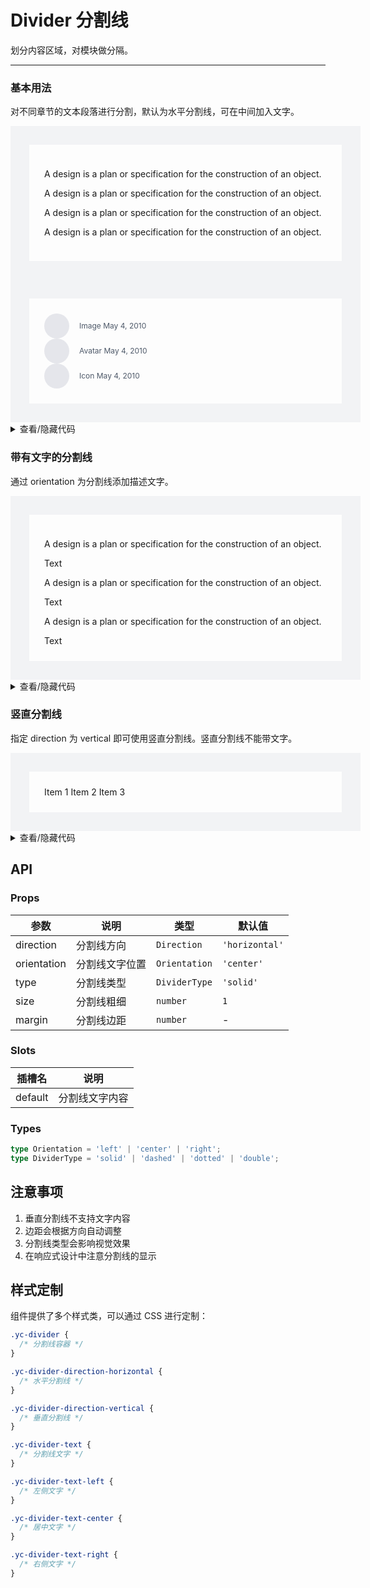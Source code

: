 # Divider 分割线

划分内容区域，对模块做分隔。

---

### 基本用法

对不同章节的文本段落进行分割，默认为水平分割线，可在中间加入文字。

<div class="cell-demo">
  <div class="divider-demo">
    <p>A design is a plan or specification for the construction of an object.</p>
    <yc-divider />
    <p>A design is a plan or specification for the construction of an object.</p>
    <yc-divider dashed />
    <p>A design is a plan or specification for the construction of an object.</p>
    <yc-divider :size="2" style="border-bottom-style: dotted" />
    <p>A design is a plan or specification for the construction of an object.</p>
  </div>
  <div class="divider-demo" style="marginTop: 48px">
    <div class="flex-box">
      <span class="avatar"><IconImage style="width:16px;height:16px;"/></span>
      <div class="content">
        <yc-typography-title :heading="6">Image</yc-typography-title>
        May 4, 2010
      </div>
    </div>
    <yc-divider class="half-divider" />
    <div class="flex-box">
      <span class="avatar"><IconUser style="width:16px;height:16px;"/></span>
      <div class="content">
        <yc-typography-title :heading="6">Avatar</yc-typography-title>
        May 4, 2010
      </div>
    </div>
    <yc-divider class="half-divider" />
    <div class="flex-box">
      <span class="avatar"><IconPen style="width:16px;height:16px;" /></span>
      <div class="content">
        <yc-typography-title :heading="6">Icon</yc-typography-title>
        May 4, 2010
      </div>
    </div>
  </div>
</div>

<style scoped>
.divider-demo {
  box-sizing: border-box;
  width: 560px;
  padding: 24px;
  border: 30px solid rgb(242, 243, 245);
}
.half-divider {
  left: 55px;
  width: calc(100% - 55px);
  min-width: auto;
  margin: 16px 0;
}
.flex-box {
  display: flex;
  align-items: center;
  justify-content: center;
}
.flex-box .avatar {
  display: flex;
  align-items: center;
  justify-content: center;
  width: 40px;
  height: 40px;
  margin-right: 16px;
  color: rgb(78, 89, 105);
  font-size: 16px;
  background-color: rgb(229, 230, 235);
  border-radius: 50%;
}
.flex-box .content {
  flex: 1;
  color: rgb(78, 89, 105);
  font-size: 12px;
  line-height: 20px;
}
</style>

<details>
<summary>查看/隐藏代码</summary>

```vue
<template>
  <div class="cell-demo">
    <div class="divider-demo">
      <p>
        A design is a plan or specification for the construction of an object.
      </p>
      <yc-divider />
      <p>
        A design is a plan or specification for the construction of an object.
      </p>
      <yc-divider dashed />
      <p>
        A design is a plan or specification for the construction of an object.
      </p>
      <yc-divider
        :size="2"
        style="border-bottom-style: dotted" />
      <p>
        A design is a plan or specification for the construction of an object.
      </p>
    </div>
    <div
      class="divider-demo"
      style="marginTop: 48px">
      <div class="flex-box">
        <span class="avatar"
          ><IconImage style="width:16px;height:16px;"
        /></span>
        <div class="content">
          <yc-typography-title :heading="6">Image</yc-typography-title>
          May 4, 2010
        </div>
      </div>
      <yc-divider class="half-divider" />
      <div class="flex-box">
        <span class="avatar"><IconUser style="width:16px;height:16px;" /></span>
        <div class="content">
          <yc-typography-title :heading="6">Avatar</yc-typography-title>
          May 4, 2010
        </div>
      </div>
      <yc-divider class="half-divider" />
      <div class="flex-box">
        <span class="avatar"><IconPen style="width:16px;height:16px;" /></span>
        <div class="content">
          <yc-typography-title :heading="6">Icon</yc-typography-title>
          May 4, 2010
        </div>
      </div>
    </div>
  </div>
</template>

<style scoped>
.divider-demo {
  box-sizing: border-box;
  width: 560px;
  padding: 24px;
  border: 30px solid rgb(242, 243, 245);
}
.half-divider {
  left: 55px;
  width: calc(100% - 55px);
  min-width: auto;
  margin: 16px 0;
}
.flex-box {
  display: flex;
  align-items: center;
  justify-content: center;
}
.flex-box .avatar {
  display: flex;
  align-items: center;
  justify-content: center;
  width: 40px;
  height: 40px;
  margin-right: 16px;
  color: rgb(78, 89, 105);
  font-size: 16px;
  background-color: rgb(229, 230, 235);
  border-radius: 50%;
}
.flex-box .content {
  flex: 1;
  color: rgb(78, 89, 105);
  font-size: 12px;
  line-height: 20px;
}
</style>
```

</details>

### 带有文字的分割线

通过 <yc-tag>orientation</yc-tag> 为分割线添加描述文字。

<div class="cell-demo">
  <div class="divider-demo">
    <p>A design is a plan or specification for the construction of an object.</p>
    <yc-divider orientation="left">Text</yc-divider>
    <p>A design is a plan or specification for the construction of an object.</p>
    <yc-divider orientation="center">Text</yc-divider>
    <p>A design is a plan or specification for the construction of an object.</p>
    <yc-divider orientation="right">Text</yc-divider>
    <yc-divider :margin="10">
      <icon-star style="width:14px;height:14px;" />
    </yc-divider>
  </div>
</div>

<details>
<summary>查看/隐藏代码</summary>

```vue
<template>
  <div class="divider-demo">
    <p>
      A design is a plan or specification for the construction of an object.
    </p>
    <yc-divider orientation="left">Text</yc-divider>
    <p>
      A design is a plan or specification for the construction of an object.
    </p>
    <yc-divider orientation="center">Text</yc-divider>
    <p>
      A design is a plan or specification for the construction of an object.
    </p>
    <yc-divider orientation="right">Text</yc-divider>
    <yc-divider :margin="10">
      <icon-star />
    </yc-divider>
  </div>
</template>
```

</details>

### 竖直分割线

指定 <yc-tag>direction</yc-tag> 为 <yc-tag>vertical</yc-tag> 即可使用竖直分割线。竖直分割线不能带文字。

<div class="cell-demo">
  <div class="divider-demo">
    <span>Item 1</span>
    <yc-divider direction="vertical" />
    <span>Item 2</span>
    <yc-divider direction="vertical" />
    <span>Item 3</span>
  </div>
</div>

<details>
<summary>查看/隐藏代码</summary>

```vue
<template>
  <div class="divider-demo">
    <span>Item 1</span>
    <yc-divider direction="vertical" />
    <span>Item 2</span>
    <yc-divider direction="vertical" />
    <span>Item 3</span>
  </div>
</template>
```

</details>

## API

### Props

| 参数        | 说明           | 类型          | 默认值         |
| ----------- | -------------- | ------------- | -------------- |
| direction   | 分割线方向     | `Direction`   | `'horizontal'` |
| orientation | 分割线文字位置 | `Orientation` | `'center'`     |
| type        | 分割线类型     | `DividerType` | `'solid'`      |
| size        | 分割线粗细     | `number`      | `1`            |
| margin      | 分割线边距     | `number`      | -              |

### Slots

| 插槽名  | 说明           |
| ------- | -------------- |
| default | 分割线文字内容 |

### Types

```typescript
type Orientation = 'left' | 'center' | 'right';
type DividerType = 'solid' | 'dashed' | 'dotted' | 'double';
```

## 注意事项

1. 垂直分割线不支持文字内容
2. 边距会根据方向自动调整
3. 分割线类型会影响视觉效果
4. 在响应式设计中注意分割线的显示

## 样式定制

组件提供了多个样式类，可以通过 CSS 进行定制：

```css
.yc-divider {
  /* 分割线容器 */
}

.yc-divider-direction-horizontal {
  /* 水平分割线 */
}

.yc-divider-direction-vertical {
  /* 垂直分割线 */
}

.yc-divider-text {
  /* 分割线文字 */
}

.yc-divider-text-left {
  /* 左侧文字 */
}

.yc-divider-text-center {
  /* 居中文字 */
}

.yc-divider-text-right {
  /* 右侧文字 */
}
```
